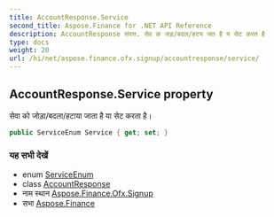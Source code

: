 ```yaml
---
title: AccountResponse.Service
second_title: Aspose.Finance for .NET API Reference
description: AccountResponse संपत्त. सेव क जड़/बदल/हटय जत है य सेट करत है
type: docs
weight: 20
url: /hi/net/aspose.finance.ofx.signup/accountresponse/service/
---
```

## AccountResponse.Service property

सेवा को जोड़ा/बदला/हटाया जाता है या सेट करता है।

```csharp
public ServiceEnum Service { get; set; }
```

### यह सभी देखें

* enum [ServiceEnum](../../serviceenum/)
* class [AccountResponse](../)
* नाम स्थान [Aspose.Finance.Ofx.Signup](../../accountresponse/)
* सभा [Aspose.Finance](../../../)


